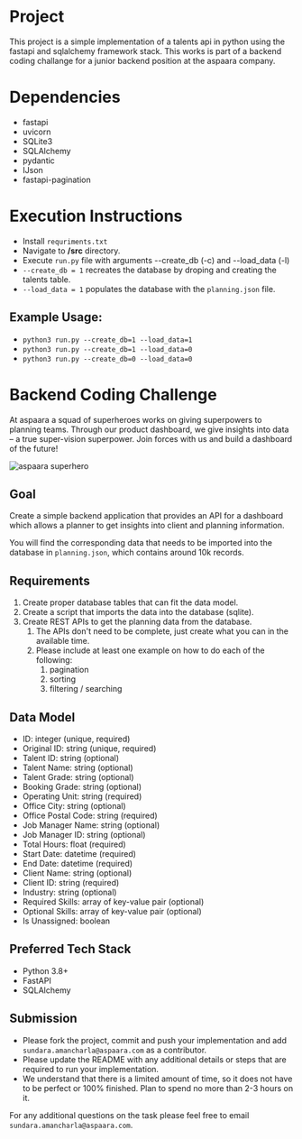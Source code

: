 # Project 
This project is a simple implementation of a talents api in python using the fastapi and sqlalchemy framework stack. This works is part of a backend coding challange for a junior backend position at the aspaara company.

# Dependencies
- fastapi 
- uvicorn
- SQLite3
- SQLAlchemy 
- pydantic 
- IJson 
- fastapi-pagination 

# Execution Instructions 
- Install `requriments.txt`
- Navigate to **/src** directory.
- Execute `run.py` file with arguments --create_db (-c) and --load_data (-l)
- `--create_db = 1` recreates the database by droping and creating the talents table.
- `--load_data = 1` populates the database with the `planning.json` file. 

## Example Usage:
- `python3 run.py --create_db=1 --load_data=1`
- `python3 run.py --create_db=1 --load_data=0`
- `python3 run.py --create_db=0 --load_data=0`


# Backend Coding Challenge

At aspaara a squad of superheroes works on giving superpowers to planning teams.
Through our product dashboard, we give insights into data – a true super-vision
superpower. Join forces with us and build a dashboard of the future!

![aspaara superhero](aspaara_superhero.png)

## Goal

Create a simple backend application that provides an API for a dashboard which
allows a planner to get insights into client and planning information.

You will find the corresponding data that needs to be imported into the database
in `planning.json`, which contains around 10k records.

## Requirements

1. Create proper database tables that can fit the data model.
2. Create a script that imports the data into the database (sqlite).
3. Create REST APIs to get the planning data from the database.
    1. The APIs don't need to be complete, just create what you can in the
       available time.
    2. Please include at least one example on how to do each of the following:
        1. pagination
        2. sorting
        3. filtering / searching

## Data Model

* ID: integer (unique, required)
* Original ID: string (unique, required)
* Talent ID: string (optional)
* Talent Name: string (optional)
* Talent Grade: string (optional)
* Booking Grade: string (optional)
* Operating Unit: string (required)
* Office City: string (optional)
* Office Postal Code: string (required)
* Job Manager Name: string (optional)
* Job Manager ID: string (optional)
* Total Hours: float (required)
* Start Date: datetime (required)
* End Date: datetime (required)
* Client Name: string (optional)
* Client ID: string (required)
* Industry: string (optional)
* Required Skills: array of key-value pair (optional)
* Optional Skills: array of key-value pair (optional)
* Is Unassigned: boolean

## Preferred Tech Stack

* Python 3.8+
* FastAPI
* SQLAlchemy

## Submission

* Please fork the project, commit and push your implementation and add
  `sundara.amancharla@aspaara.com` as a contributor.
* Please update the README with any additional details or steps that are
  required to run your implementation.
* We understand that there is a limited amount of time, so it does not have to
  be perfect or 100% finished. Plan to spend no more than 2-3 hours on it.

For any additional questions on the task please feel free to email
`sundara.amancharla@aspaara.com`.
